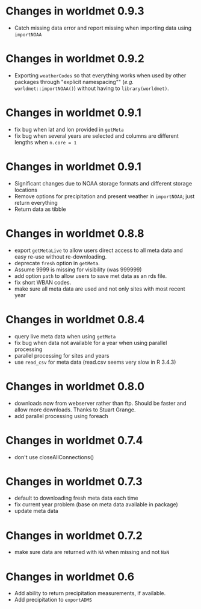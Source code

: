 # Changes in worldmet 0.9.3

- Catch missing data error and report missing when importing data using `importNOAA`

# Changes in worldmet 0.9.2

- Exporting `weatherCodes` so that everything works when used by other 
packages through "explicit namespacing"" (_e.g._ `worldmet::importNOAA()`)
without having to `library(worldmet)`.

# Changes in worldmet 0.9.1

- fix bug when lat and lon provided in `getMeta`
- fix bug when several years are selected and columns are different lengths when `n.core = 1`

# Changes in worldmet 0.9.1

- Significant changes due to NOAA storage formats and different storage locations
- Remove options for precipitation and present weather in `importNOAA`; just return everything
- Return data as tibble

# Changes in worldmet 0.8.8

- export `getMetaLive` to allow users direct access to all meta data and easy re-use without re-downloading.
- deprecate `fresh` option in `getMeta`.
- Assume 9999 is missing for visibility (was 999999)
- add option `path` to allow users to save met data as an rds file.
- fix short WBAN codes.
- make sure all meta data are used and not only sites with most recent year

# Changes in worldmet 0.8.4

- query live meta data when using `getMeta`
- fix bug when data not available for a year when using parallel processing
- parallel processing for sites and years
- use `read_csv` for meta data (read.csv seems very slow in R 3.4.3)

# Changes in worldmet 0.8.0

- downloads now from webserver rather than ftp. Should be faster and allow more downloads. Thanks to Stuart Grange.
- add parallel processing using foreach

# Changes in worldmet 0.7.4

- don't use closeAllConnections()

# Changes in worldmet 0.7.3

- default to downloading fresh meta data each time
- fix current year problem (base on meta data available in package)
- update meta data

# Changes in worldmet 0.7.2

- make sure data are returned with `NA` when missing and not `NaN`

# Changes in worldmet 0.6 

- Add ability to return precipitation measurements, if available.
- Add precipitation to `exportADMS`

